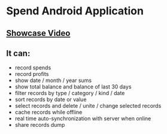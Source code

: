 # Spend Android Application

## [Showcase Video](https://www.youtube.com/watch?v=9qBF3vvEHZk)

## It can:
* record spends
* record profits
* show date / month / year sums
* show total balance and balance of last 30 days
* filter records by type / category / kind / date
* sort records by date or value
* select records and delete / unite / change selected records
* cache records while offline
* real time auto-synchronization with server when online
* share records dump
